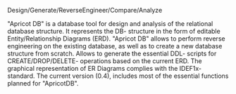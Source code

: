 Design/Generate/ReverseEngineer/Compare/Analyze

"Apricot DB" is a database tool for design and analysis of the relational database structure. 
It represents the DB- structure in the form of editable Entity/Relationship Diagrams (ERD). 
"Apricot DB" allows to perform reverse engineering on the existing database, as well as to create 
a new database structure from scratch. Allows to generate the essential DDL- scripts for 
CREATE/DROP/DELETE- operations based on the current ERD.
The graphical representation of ER Diagrams complies with the IDEF1x- standard.
The current version (0.4), includes most of the essential functions planned for "ApricotDB".
